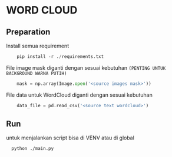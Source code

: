 # WORD CLOUD


## Preparation

Install semua requirement

```python
    pip install -r ./requirements.txt
```

File image mask diganti dengan sesuai kebutuhan `(PENTING UNTUK BACKGROUND WARNA PUTIH)`
```python
    mask = np.array(Image.open('<source images mask>'))
```

File data untuk WordCloud diganti dengan sesuai kebutuhan
```python
    data_file = pd.read_csv('<source text wordcloud>')
```
## Run

untuk menjalankan script bisa di VENV atau di global
```bash
  python ./main.py
```

